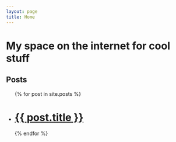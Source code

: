 ```yaml
---
layout: page
title: Home
---
```


# My space on the internet for cool stuff

## Posts

<ul class="postlist">
	{% for post in site.posts %}
	<li>
		<a href="{{ post.url | relative_url }}"><h1>{{ post.title }}</h1></a>
	</li>
	{% endfor %}
</ul>
